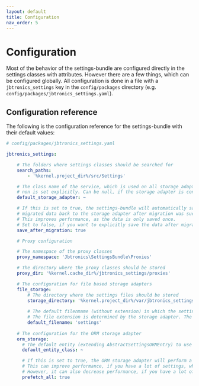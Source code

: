 ```yaml
---
layout: default
title: Configuration
nav_order: 5
---
```


# Configuration

Most of the behavior of the settings-bundle are configured directly in the settings classes with attributes. However there are a few things, which can be configured globally. All configuration is done in a file with a `jbtronics_settings` key in the `config/packages` directory (e.g. `config/packages/jbtronics_settings.yaml`).

## Configuration reference

The following is the configuration reference for the settings-bundle with their default values:

```yaml
# config/packages/jbtronics_settings.yaml

jbtronics_settings:

    # The folders where settings classes should be searched for
    search_paths:
        - '%kernel.project_dir%/src/Settings'

    # The class name of the service, which is used on all storage adapters if
    # non is set explicitly. Can be null, if the storage adapter is configured # explicitly everywhere
    default_storage_adapter: ~

    # If this is set to true, the settings-bundle will automatically save the
    # migrated data back to the storage adapter after migration was successful
    # This improves performance, as the data is only saved once.
    # Set to false, if you want to explicitly save the data after migration
    save_after_migration: true

    # Proxy configuration

    # The namespace of the proxy classes
    proxy_namespace: 'Jbtronics\SettingsBundle\Proxies'

    # The directory where the proxy classes should be stored
    proxy_dir: '%kernel.cache_dir%/jbtronics_settings/proxies'

    # The configuration for file based storage adapters
    file_storage:
        # The directory where the settings files should be stored
        storage_directory: '%kernel.project_dir%/var/jbtronics_settings/'
        
        # The default filenmame (without extension) in which the settings are stored under in the storage directory
        # The file extension is determined by the storage adapter. The name can be overriden on a per settings class basis
        default_filename: 'settings'
        
    # The configuration for the ORM storage adapter
    orm_storage:
      # The default entity (extending AbstractSettingsORMEntry) to use to store the settings data. If not set, the entity class must be set in the settings class annotation
      default_entity_class: ~

      # If this is set to true, the ORM storage adapter will perform a SELECT * query on the settings table to load all settings at once, instead of fetching them one by one.
      # This can improve performance, if you have a lot of settings, which are loaded frequently. 
      # However, it can also decrease performance, if you have a lot of settings classes, which are loaded rarely.
      prefetch_all: true
    

```